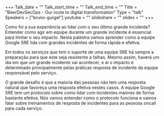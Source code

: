+++
Talk_date = ""
Talk_start_time = ""
Talk_end_time = ""
Title = "BeerDevSecOps - Our route to digital transformation"
Type = "talk"
Speakers = ["bruno-gurgel"]
youtube = ""
slideshare = ""
slides = ""
+++


Como foi a sua experiência ao lidar com o seu último grande incidente? Entender como agir em equipe durante um grande incidente é essencial para limitar o seu impacto. Nesta palestra vamos aprender como a equipe Google SRE lida com grandes incidentes de forma rápida e efetiva.

Em todos os serviços que tem o suporte de uma equipe SRE há sempre a preparação para que este seja resistente a falhas. Mesmo assim, haverá um dia em que um grande incidente vai acontecer, e aí o impacto é determinado principalmente pelas práticas resposta de incidente da equipe responsável pelo serviço.

O grande desafio é que a maioria das pessoas não tem uma resposta natural que favoreça uma resposta efetiva nestes casos. A equipe Google SRE tem um protocolo sobre como lidar com incidentes maiores de forma bastante efetiva. Nós vamos entender como o protocolo funciona e vamos falar sobre treinamentos de resposta de incidentes para as pessoas oncall para cada serviço.